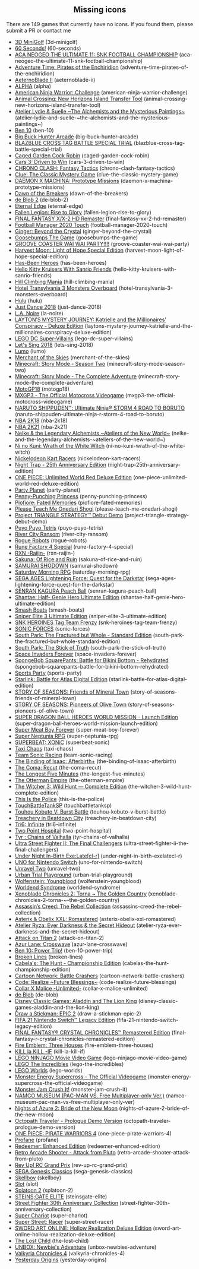 <h2 align="center">Missing icons</h2>

There are 149 games that currently have no icons. If you found them, please submit a PR or contact me

- [3D MiniGolf](https://yuzu-emu.org/game/3d-minigolf/) (3d-minigolf)
- [60 Seconds!](https://yuzu-emu.org/game/60-seconds/) (60-seconds)
- [ACA NEOGEO THE ULTIMATE 11: SNK FOOTBALL CHAMPIONSHIP](https://yuzu-emu.org/game/aca-neogeo-the-ultimate-11-snk-football-championship/) (aca-neogeo-the-ultimate-11-snk-football-championship)
- [Adventure Time: Pirates of the Enchiridion](https://yuzu-emu.org/game/adventure-time-pirates-of-the-enchiridion/) (adventure-time-pirates-of-the-enchiridion)
- [AeternoBlade II](https://yuzu-emu.org/game/aeternoblade-ii/) (aeternoblade-ii)
- [ALPHA](https://yuzu-emu.org/game/alpha/) (alpha)
- [American Ninja Warrior: Challenge](https://yuzu-emu.org/game/american-ninja-warrior-challenge/) (american-ninja-warrior-challenge)
- [Animal Crossing: New Horizons Island Transfer Tool](https://yuzu-emu.org/game/animal-crossing-new-horizons-island-transfer-tool/) (animal-crossing-new-horizons-island-transfer-tool)
- [Atelier Lydie & Suelle \~The Alchemists and the Mysterious Paintings\~](https://yuzu-emu.org/game/atelier-lydie-and-suelle-\~the-alchemists-and-the-mysterious-paintings\~/) (atelier-lydie-and-suelle-\~the-alchemists-and-the-mysterious-paintings\~)
- [Ben 10](https://yuzu-emu.org/game/ben-10/) (ben-10)
- [Big Buck Hunter Arcade](https://yuzu-emu.org/game/big-buck-hunter-arcade/) (big-buck-hunter-arcade)
- [BLAZBLUE CROSS TAG BATTLE SPECIAL TRIAL](https://yuzu-emu.org/game/blazblue-cross-tag-battle-special-trial/) (blazblue-cross-tag-battle-special-trial)
- [Caged Garden Cock Robin](https://yuzu-emu.org/game/caged-garden-cock-robin/) (caged-garden-cock-robin)
- [Cars 3: Driven to Win](https://yuzu-emu.org/game/cars-3-driven-to-win/) (cars-3-driven-to-win)
- [CHRONO CLASH: Fantasy Tactics](https://yuzu-emu.org/game/chrono-clash-fantasy-tactics/) (chrono-clash-fantasy-tactics)
- [Clue: The Classic Mystery Game](https://yuzu-emu.org/game/clue-the-classic-mystery-game/) (clue-the-classic-mystery-game)
- [DAEMON X MACHINA: Prototype Missions](https://yuzu-emu.org/game/daemon-x-machina-prototype-missions/) (daemon-x-machina-prototype-missions)
- [Dawn of the Breakers](https://yuzu-emu.org/game/dawn-of-the-breakers/) (dawn-of-the-breakers)
- [de Blob 2](https://yuzu-emu.org/game/de-blob-2/) (de-blob-2)
- [Eternal Edge](https://yuzu-emu.org/game/eternal-edge/) (eternal-edge)
- [Fallen Legion: Rise to Glory](https://yuzu-emu.org/game/fallen-legion-rise-to-glory/) (fallen-legion-rise-to-glory)
- [FINAL FANTASY X/X-2 HD Remaster](https://yuzu-emu.org/game/final-fantasy-xx-2-hd-remaster/) (final-fantasy-xx-2-hd-remaster)
- [Football Manager 2020 Touch](https://yuzu-emu.org/game/football-manager-2020-touch/) (football-manager-2020-touch)
- [Ginger: Beyond the Crystal](https://yuzu-emu.org/game/ginger-beyond-the-crystal/) (ginger-beyond-the-crystal)
- [Goosebumps The Game](https://yuzu-emu.org/game/goosebumps-the-game/) (goosebumps-the-game)
- [GROOVE COASTER WAI WAI PARTY!!!!](https://yuzu-emu.org/game/groove-coaster-wai-wai-party/) (groove-coaster-wai-wai-party)
- [Harvest Moon: Light of Hope Special Edition](https://yuzu-emu.org/game/harvest-moon-light-of-hope-special-edition/) (harvest-moon-light-of-hope-special-edition)
- [Has-Been Heroes](https://yuzu-emu.org/game/has-been-heroes/) (has-been-heroes)
- [Hello Kitty Kruisers With Sanrio Friends](https://yuzu-emu.org/game/hello-kitty-kruisers-with-sanrio-friends/) (hello-kitty-kruisers-with-sanrio-friends)
- [Hill Climbing Mania](https://yuzu-emu.org/game/hill-climbing-mania/) (hill-climbing-mania)
- [Hotel Transylvania 3 Monsters Overboard](https://yuzu-emu.org/game/hotel-transylvania-3-monsters-overboard/) (hotel-transylvania-3-monsters-overboard)
- [Hulu](https://yuzu-emu.org/game/hulu/) (hulu)
- [Just Dance 2018](https://yuzu-emu.org/game/just-dance-2018/) (just-dance-2018)
- [L.A. Noire](https://yuzu-emu.org/game/la-noire/) (la-noire)
- [LAYTON’S MYSTERY JOURNEY: Katrielle and the Millionaires’ Conspiracy - Deluxe Edition](https://yuzu-emu.org/game/laytons-mystery-journey-katrielle-and-the-millionaires-conspiracy-deluxe-edition/) (laytons-mystery-journey-katrielle-and-the-millionaires-conspiracy-deluxe-edition)
- [LEGO DC Super-Villains](https://yuzu-emu.org/game/lego-dc-super-villains/) (lego-dc-super-villains)
- [Let's Sing 2018](https://yuzu-emu.org/game/lets-sing-2018/) (lets-sing-2018)
- [Lumo](https://yuzu-emu.org/game/lumo/) (lumo)
- [Merchant of the Skies](https://yuzu-emu.org/game/merchant-of-the-skies/) (merchant-of-the-skies)
- [Minecraft: Story Mode - Season Two](https://yuzu-emu.org/game/minecraft-story-mode-season-two/) (minecraft-story-mode-season-two)
- [Minecraft: Story Mode - The Complete Adventure](https://yuzu-emu.org/game/minecraft-story-mode-the-complete-adventure/) (minecraft-story-mode-the-complete-adventure)
- [MotoGP18](https://yuzu-emu.org/game/motogp18/) (motogp18)
- [MXGP3 - The Official Motocross Videogame](https://yuzu-emu.org/game/mxgp3-the-official-motocross-videogame/) (mxgp3-the-official-motocross-videogame)
- [NARUTO SHIPPUDEN™: Ultimate Ninja® STORM 4 ROAD TO BORUTO](https://yuzu-emu.org/game/naruto-shippuden-ultimate-ninja-r-storm-4-road-to-boruto/) (naruto-shippuden-ultimate-ninja-r-storm-4-road-to-boruto)
- [NBA 2K18](https://yuzu-emu.org/game/nba-2k18/) (nba-2k18)
- [NBA 2K21](https://yuzu-emu.org/game/nba-2k21/) (nba-2k21)
- [Nelke & the Legendary Alchemists \~Ateliers of the New World\~](https://yuzu-emu.org/game/nelke-and-the-legendary-alchemists-\~ateliers-of-the-new-world\~/) (nelke-and-the-legendary-alchemists-\~ateliers-of-the-new-world\~)
- [Ni no Kuni: Wrath of the White Witch](https://yuzu-emu.org/game/ni-no-kuni-wrath-of-the-white-witch/) (ni-no-kuni-wrath-of-the-white-witch)
- [Nickelodeon Kart Racers](https://yuzu-emu.org/game/nickelodeon-kart-racers/) (nickelodeon-kart-racers)
- [Night Trap - 25th Anniversary Edition](https://yuzu-emu.org/game/night-trap-25th-anniversary-edition/) (night-trap-25th-anniversary-edition)
- [ONE PIECE: Unlimited World Red Deluxe Edition](https://yuzu-emu.org/game/one-piece-unlimited-world-red-deluxe-edition/) (one-piece-unlimited-world-red-deluxe-edition)
- [Party Planet](https://yuzu-emu.org/game/party-planet/) (party-planet)
- [Penny-Punching Princess](https://yuzu-emu.org/game/penny-punching-princess/) (penny-punching-princess)
- [Piofiore: Fated Memories](https://yuzu-emu.org/game/piofiore-fated-memories/) (piofiore-fated-memories)
- [Please Teach Me Onedari Shogi](https://yuzu-emu.org/game/please-teach-me-onedari-shogi/) (please-teach-me-onedari-shogi)
- [Project TRIANGLE STRATEGY™ Debut Demo](https://yuzu-emu.org/game/project-triangle-strategy-debut-demo/) (project-triangle-strategy-debut-demo)
- [Puyo Puyo Tetris](https://yuzu-emu.org/game/puyo-puyo-tetris/) (puyo-puyo-tetris)
- [River City Ransom](https://yuzu-emu.org/game/river-city-ransom/) (river-city-ransom)
- [Rogue Robots](https://yuzu-emu.org/game/rogue-robots/) (rogue-robots)
- [Rune Factory 4 Special](https://yuzu-emu.org/game/rune-factory-4-special/) (rune-factory-4-special)
- [RXN -Raijin-](https://yuzu-emu.org/game/rxn-raijin-/) (rxn-raijin-)
- [Sakuna: Of Rice and Ruin](https://yuzu-emu.org/game/sakuna-of-rice-and-ruin/) (sakuna-of-rice-and-ruin)
- [SAMURAI SHODOWN](https://yuzu-emu.org/game/samurai-shodown/) (samurai-shodown)
- [Saturday Morning RPG](https://yuzu-emu.org/game/saturday-morning-rpg/) (saturday-morning-rpg)
- [SEGA AGES Lightening Force: Quest for the Darkstar](https://yuzu-emu.org/game/sega-ages-lightening-force-quest-for-the-darkstar/) (sega-ages-lightening-force-quest-for-the-darkstar)
- [SENRAN KAGURA Peach Ball](https://yuzu-emu.org/game/senran-kagura-peach-ball/) (senran-kagura-peach-ball)
- [Shantae: Half- Genie Hero Ultimate Edition](https://yuzu-emu.org/game/shantae-half-genie-hero-ultimate-edition/) (shantae-half-genie-hero-ultimate-edition)
- [Smash Boats](https://yuzu-emu.org/game/smash-boats/) (smash-boats)
- [Sniper Elite 3 Ultimate Edition](https://yuzu-emu.org/game/sniper-elite-3-ultimate-edition/) (sniper-elite-3-ultimate-edition)
- [SNK HEROINES Tag Team Frenzy](https://yuzu-emu.org/game/snk-heroines-tag-team-frenzy/) (snk-heroines-tag-team-frenzy)
- [SONIC FORCES](https://yuzu-emu.org/game/sonic-forces/) (sonic-forces)
- [South Park: The Fractured but Whole - Standard Edition](https://yuzu-emu.org/game/south-park-the-fractured-but-whole-standard-edition/) (south-park-the-fractured-but-whole-standard-edition)
- [South Park: The Stick of Truth](https://yuzu-emu.org/game/south-park-the-stick-of-truth/) (south-park-the-stick-of-truth)
- [Space Invaders Forever](https://yuzu-emu.org/game/space-invaders-forever/) (space-invaders-forever)
- [SpongeBob SquarePants: Battle for Bikini Bottom - Rehydrated](https://yuzu-emu.org/game/spongebob-squarepants-battle-for-bikini-bottom-rehydrated/) (spongebob-squarepants-battle-for-bikini-bottom-rehydrated)
- [Sports Party](https://yuzu-emu.org/game/sports-party/) (sports-party)
- [Starlink: Battle for Atlas Digital Edition](https://yuzu-emu.org/game/starlink-battle-for-atlas-digital-edition/) (starlink-battle-for-atlas-digital-edition)
- [STORY OF SEASONS: Friends of Mineral Town](https://yuzu-emu.org/game/story-of-seasons-friends-of-mineral-town/) (story-of-seasons-friends-of-mineral-town)
- [STORY OF SEASONS: Pioneers of Olive Town](https://yuzu-emu.org/game/story-of-seasons-pioneers-of-olive-town/) (story-of-seasons-pioneers-of-olive-town)
- [SUPER DRAGON BALL HEROES WORLD MISSION - Launch Edition](https://yuzu-emu.org/game/super-dragon-ball-heroes-world-mission-launch-edition/) (super-dragon-ball-heroes-world-mission-launch-edition)
- [Super Meat Boy Forever](https://yuzu-emu.org/game/super-meat-boy-forever/) (super-meat-boy-forever)
- [Super Neptunia RPG](https://yuzu-emu.org/game/super-neptunia-rpg/) (super-neptunia-rpg)
- [SUPERBEAT: XONiC](https://yuzu-emu.org/game/superbeat-xonic/) (superbeat-xonic)
- [Taxi Chaos](https://yuzu-emu.org/game/taxi-chaos/) (taxi-chaos)
- [Team Sonic Racing](https://yuzu-emu.org/game/team-sonic-racing/) (team-sonic-racing)
- [The Binding of Isaac: Afterbirth+](https://yuzu-emu.org/game/the-binding-of-isaac-afterbirth/) (the-binding-of-isaac-afterbirth)
- [The Coma: Recut](https://yuzu-emu.org/game/the-coma-recut/) (the-coma-recut)
- [The Longest Five Minutes](https://yuzu-emu.org/game/the-longest-five-minutes/) (the-longest-five-minutes)
- [The Otterman Empire](https://yuzu-emu.org/game/the-otterman-empire/) (the-otterman-empire)
- [The Witcher 3: Wild Hunt — Complete Edition](https://yuzu-emu.org/game/the-witcher-3-wild-hunt-complete-edition/) (the-witcher-3-wild-hunt-complete-edition)
- [This Is the Police](https://yuzu-emu.org/game/this-is-the-police/) (this-is-the-police)
- [TouchBattleTankSP](https://yuzu-emu.org/game/touchbattletanksp/) (touchbattletanksp)
- [Touhou Kobuto V: Burst Battle](https://yuzu-emu.org/game/touhou-kobuto-v-burst-battle/) (touhou-kobuto-v-burst-battle)
- [Treachery in Beatdown City](https://yuzu-emu.org/game/treachery-in-beatdown-city/) (treachery-in-beatdown-city)
- [Tri6: Infinite](https://yuzu-emu.org/game/tri6-infinite/) (tri6-infinite)
- [Two Point Hospital](https://yuzu-emu.org/game/two-point-hospital/) (two-point-hospital)
- [Tyr : Chains of Valhalla](https://yuzu-emu.org/game/tyr-chains-of-valhalla/) (tyr-chains-of-valhalla)
- [Ultra Street Fighter II: The Final Challengers](https://yuzu-emu.org/game/ultra-street-fighter-ii-the-final-challengers/) (ultra-street-fighter-ii-the-final-challengers)
- [Under Night In-Birth Exe:Late[cl-r]](https://yuzu-emu.org/game/under-night-in-birth-exelatecl-r/) (under-night-in-birth-exelatecl-r)
- [UNO for Nintendo Switch](https://yuzu-emu.org/game/uno-for-nintendo-switch/) (uno-for-nintendo-switch)
- [Unravel Two](https://yuzu-emu.org/game/unravel-two/) (unravel-two)
- [Urban Trial Playground](https://yuzu-emu.org/game/urban-trial-playground/) (urban-trial-playground)
- [Wolfenstein: Youngblood](https://yuzu-emu.org/game/wolfenstein-youngblood/) (wolfenstein-youngblood)
- [Worldend Syndrome](https://yuzu-emu.org/game/worldend-syndrome/) (worldend-syndrome)
- [Xenoblade Chronicles 2: Torna \~ The Golden Country](https://yuzu-emu.org/game/xenoblade-chronicles-2-torna-\~-the-golden-country/) (xenoblade-chronicles-2-torna-\~-the-golden-country)
- [Assassin’s Creed: The Rebel Collection](https://yuzu-emu.org/game/assassins-creed-the-rebel-collection/) (assassins-creed-the-rebel-collection)
- [Asterix & Obelix XXL: Romastered](https://yuzu-emu.org/game/asterix-obelix-xxl-romastered/) (asterix-obelix-xxl-romastered)
- [Atelier Ryza: Ever Darkness & the Secret Hideout](https://yuzu-emu.org/game/atelier-ryza-ever-darkness-and-the-secret-hideout/) (atelier-ryza-ever-darkness-and-the-secret-hideout)
- [Attack on Titan 2](https://yuzu-emu.org/game/attack-on-titan-2/) (attack-on-titan-2)
- [Azur Lane: Crosswave](https://yuzu-emu.org/game/azur-lane-crosswave/) (azur-lane-crosswave)
- [Ben 10: Power Trip!](https://yuzu-emu.org/game/ben-10-power-trip/) (ben-10-power-trip)
- [Broken Lines](https://yuzu-emu.org/game/broken-lines/) (broken-lines)
- [Cabela's: The Hunt - Championship Edition](https://yuzu-emu.org/game/cabelas-the-hunt-championship-edition/) (cabelas-the-hunt-championship-edition)
- [Cartoon Network: Battle Crashers](https://yuzu-emu.org/game/cartoon-network-battle-crashers/) (cartoon-network-battle-crashers)
- [Code: Realize \~Future Blessings\~](https://yuzu-emu.org/game/code-realize-future-blessings/) (code-realize-future-blessings)
- [Collar X Malice -Unlimited-](https://yuzu-emu.org/game/collar-x-malice-unlimited/) (collar-x-malice-unlimited)
- [de Blob](https://yuzu-emu.org/game/de-blob/) (de-blob)
- [Disney Classic Games: Aladdin and The Lion King](https://yuzu-emu.org/game/disney-classic-games-aladdin-and-the-lion-king/) (disney-classic-games-aladdin-and-the-lion-king)
- [Draw a Stickman: EPIC 2](https://yuzu-emu.org/game/draw-a-stickman-epic-2/) (draw-a-stickman-epic-2)
- [FIFA 21 Nintendo Switch™ Legacy Edition](https://yuzu-emu.org/game/fifa-21-nintendo-switch-legacy-edition/) (fifa-21-nintendo-switch-legacy-edition)
- [FINAL FANTASY® CRYSTAL CHRONICLES™ Remastered Edition](https://yuzu-emu.org/game/final-fantasy-r-crystal-chronicles-remastered-edition/) (final-fantasy-r-crystal-chronicles-remastered-edition)
- [Fire Emblem: Three Houses](https://yuzu-emu.org/game/fire-emblem-three-houses/) (fire-emblem-three-houses)
- [KILL la KILL -IF](https://yuzu-emu.org/game/kill-la-kill-if/) (kill-la-kill-if)
- [LEGO NINJAGO Movie Video Game](https://yuzu-emu.org/game/lego-ninjago-movie-video-game/) (lego-ninjago-movie-video-game)
- [LEGO The Incredibles](https://yuzu-emu.org/game/lego-the-incredibles/) (lego-the-incredibles)
- [LEGO Worlds](https://yuzu-emu.org/game/lego-worlds/) (lego-worlds)
- [Monster Energy Supercross - The Official Videogame](https://yuzu-emu.org/game/monster-energy-supercross-the-official-videogame/) (monster-energy-supercross-the-official-videogame)
- [Monster Jam Crush It!](https://yuzu-emu.org/game/monster-jam-crush-it/) (monster-jam-crush-it)
- [NAMCO MUSEUM (PAC-MAN VS. Free Multiplayer-only Ver.)](https://yuzu-emu.org/game/namco-museum-pac-man-vs-free-multiplayer-only-ver/) (namco-museum-pac-man-vs-free-multiplayer-only-ver)
- [Nights of Azure 2: Bride of the New Moon](https://yuzu-emu.org/game/nights-of-azure-2-bride-of-the-new-moon/) (nights-of-azure-2-bride-of-the-new-moon)
- [Octopath Traveler - Prologue Demo Version](https://yuzu-emu.org/game/octopath-traveler-prologue-demo-version/) (octopath-traveler-prologue-demo-version)
- [ONE PIECE: PIRATE WARRIORS 4](https://yuzu-emu.org/game/one-piece-pirate-warriors-4/) (one-piece-pirate-warriors-4)
- [Profane](https://yuzu-emu.org/game/profane/) (profane)
- [Redeemer: Enhanced Edition](https://yuzu-emu.org/game/redeemer-enhanced-edition/) (redeemer-enhanced-edition)
- [Retro Arcade Shooter - Attack from Pluto](https://yuzu-emu.org/game/retro-arcade-shooter-attack-from-pluto/) (retro-arcade-shooter-attack-from-pluto)
- [Rev Up! RC Grand Prix](https://yuzu-emu.org/game/rev-up-rc-grand-prix/) (rev-up-rc-grand-prix)
- [SEGA Genesis Classics](https://yuzu-emu.org/game/sega-genesis-classics/) (sega-genesis-classics)
- [Skellboy](https://yuzu-emu.org/game/skellboy/) (skellboy)
- [Slot](https://yuzu-emu.org/game/slot/) (slot)
- [Splatoon 2](https://yuzu-emu.org/game/splatoon-2/) (splatoon-2)
- [STEINS;GATE ELITE](https://yuzu-emu.org/game/steinsgate-elite/) (steinsgate-elite)
- [Street Fighter 30th Anniversary Collection](https://yuzu-emu.org/game/street-fighter-30th-anniversary-collection/) (street-fighter-30th-anniversary-collection)
- [Super Chariot](https://yuzu-emu.org/game/super-chariot/) (super-chariot)
- [Super Street: Racer](https://yuzu-emu.org/game/super-street-racer/) (super-street-racer)
- [SWORD ART ONLINE: Hollow Realization Deluxe Edition](https://yuzu-emu.org/game/sword-art-online-hollow-realization-deluxe-edition/) (sword-art-online-hollow-realization-deluxe-edition)
- [The Lost Child](https://yuzu-emu.org/game/the-lost-child/) (the-lost-child)
- [UNBOX: Newbie's Adventure](https://yuzu-emu.org/game/unbox-newbies-adventure/) (unbox-newbies-adventure)
- [Valkyria Chronicles 4](https://yuzu-emu.org/game/valkyria-chronicles-4/) (valkyria-chronicles-4)
- [Yesterday Origins](https://yuzu-emu.org/game/yesterday-origins/) (yesterday-origins)
